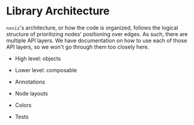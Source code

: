 # Library Architecture

`nxviz`'s architecture, or how the code is organized,
follows the logical structure of prioritizing nodes' positioning over edges.
As such, there are multiple API layers.
We have documentation on how to use each of those API layers,
so we won't go through them too closely here.

- High level: objects
- Lower level: composable


- Annotations
- Node layouts
- Colors
- Tests
